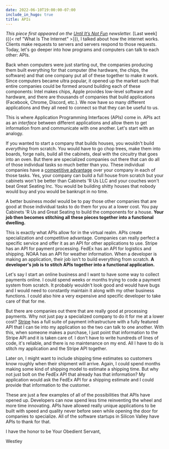 ```yaml
---
date: 2022-06-10T19:00:00-07:00
include_in_hugo: true
title: APIs
---
```


*This piece first appeared on the [Until It’s Not Fun](https://untilitsnotfun.com/posts/2022-06-10/) newsletter.*
 [Last week]({{< ref "What Is The Internet" >}}), I talked about how the internet works. Clients make requests to servers and servers respond to those requests. Today, let's go deeper into how programs and computers can talk to each other: APIs.

Back when computers were just starting out, the companies producing them built everything for that computer (the hardware, the chips, the software) and that one company put all of these together to make it work. Since computers became ultra popular, it opened up the market such that entire companies could be formed around building each of these components: Intel makes chips, Apple provides low-level software and hardware, and there are thousands of companies that build applications (Facebook, Chrome, Discord, etc.). We now have so many different applications and they all need to connect so that they can be useful to us.

This is where Application Programming Interfaces (APIs) come in. APIs act as an *interface* between different applications and allow them to get information from and communicate with one another. Let's start with an analogy.

If you wanted to start a company that builds houses, you wouldn't build *everything* from scratch. You would have to go chop trees, make them into boards, forge nails, build all the cabinets, deal with the circuitry that goes into an oven. But there are specialized companies out there that can do all of those individual tasks so much better than you. These individual companies have a [competitive advantage](https://www.investopedia.com/terms/c/competitive_advantage.asp) over your company in each of those tasks. Yes, your company can build a full house from scratch but your cabinets won't be better than Cabinets 'R Us LLC and your couches won't beat Great Seating Inc. You would be building shitty houses that nobody would buy and you would be bankrupt in no time.

A better business model would be to pay those other companies that are good at those individual tasks to do them for you at a lower cost. You pay Cabinets 'R Us and Great Seating to build the components for a house. **Your job then becomes stitching all these pieces together into a functional dwelling.**

This is exactly what APIs allow for in the virtual realm. APIs create specialization and competitive advantage. Companies can really perfect a specific service and offer it as an API for other applications to use. Stripe has an API for payment processing. FedEx has an API for logistics and shipping. NOAA has an API for weather information. When a developer is making an application, their job isn't to build everything from scratch. **A developer's job is to stitch APIs together into a functional application.**  

Let's say I start an online business and I want to have some way to collect payments online. I could spend weeks or months trying to code a payment system from scratch. It probably wouldn't look good and would have bugs and I would need to constantly maintain it along with my other business functions. I could also hire a very expensive and specific developer to take care of that for me.

But there are companies out there that are really good at processing payments. Why not just pay a specialized company to do it for me at a lower cost? [Stripe](https://stripe.com/) has a full suite of payment infrastructure with a fully featured API that I can tie into my application so the two can talk to one another. With this, when someone makes a purchase, I just point that information to the Stripe API and it is taken care of. I don't have to write hundreds of lines of code, it's reliable, and there is no maintenance on my end. All I have to do is stitch my application and the Stripe API together.

Later on, I might want to include shipping time estimates so customers know roughly when their shipment will arrive. Again, I could spend months making some kind of shipping model to estimate a shipping time. But why not just bolt on the FedEx API that already has that information? My application would ask the FedEx API for a shipping estimate and I could provide that information to the customer.

These are just a few examples of all of the possibilities that APIs have opened up. Developers can now spend less time reinventing the wheel and more time innovating. APIs have allowed really unique applications to be built with speed and quality never before seen while opening the door for companies to specialize. All of the software startups in Silicon Valley have APIs to thank for that.

I have the honor to be Your Obedient Servant,

Westley
